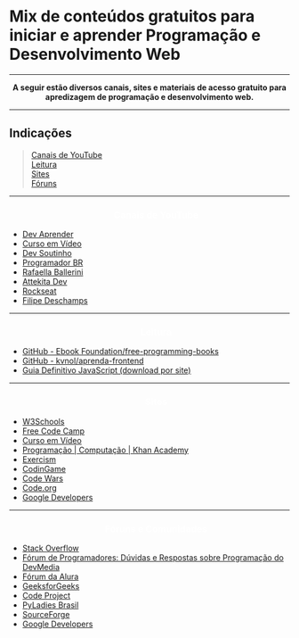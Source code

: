 # Mix de conteúdos gratuitos para iniciar e aprender Programação e Desenvolvimento Web

<hr>

<p style= "text-align:center; font-weight: bold">A seguir estão diversos canais, sites e materiais de acesso gratuito para apredizagem de programação e desenvolvimento web.</p>
<hr>

## Indicações

><a href="#canais">Canais de YouTube</a><br>
><a href="#leitura">Leitura</a><br>
><a href="#sites">Sites</a><br>
><a href="#foruns">Fóruns</a><br>

<hr>

<div>
    <ul>
        <h3 style="text-align:center"><a id="canais" style="color: white; text-decoration: none">Canais de YouTube</h3>
        <li><a href="https://www.youtube.com/channel/UCm63tB8wsKOVvxoU4iMpS2A" target="_blank">Dev Aprender</li>
        <li><a href="https://www.youtube.com/c/CursoemV%C3%ADdeo" target="_blank">Curso em Vídeo</li>
        <li><a href="https://www.youtube.com/c/DevSoutinho" target="_blank">Dev Soutinho</li>
        <li><a href="https://www.youtube.com/c/Programadorbr" target="_blank">Programador BR</li>
        <li><a href="https://www.youtube.com/c/rafaellaballerini" target="_blank">Rafaella Ballerini</li>
        <li><a href="https://www.youtube.com/c/AttekitaDev" target="_blank">Attekita Dev</li>
        <li><a href="https://www.youtube.com/c/RocketSeat" target="_blank">Rockseat</li>
        <li><a href="https://www.youtube.com/c/FilipeDeschamps" target="_blank">Filipe Deschamps</li>
    </ul>
</div>

<hr>

<div>
    <ul>
        <h3 style="text-align:center"><a id="leitura" style="color: white; text-decoration: none">Leitura</h3>
        <li><a href="https://github.com/EbookFoundation/free-programming-books" target="_blank">GitHub - Ebook Foundation/free-programming-books</li>
        <li><a href="https://github.com/kvnol/aprenda-frontend" target="_blank">GitHub - kvnol/aprenda-frontend</li>
        <li><a href="https://www.pdfdrive.com/javascript-o-guia-definitivo-d185837261.html" target="_blank">Guia Definitivo JavaScript (download por site)</li>
        <!--<li><a href="" target="_blank"></li>
        <li><a href="" target="_blank"></li>
        <li><a href="" target="_blank"></li>
        <li><a href="" target="_blank"></li>-->
    </ul>
</div>

<hr>

<div>
    <ul>
        <h3 style="text-align:center"><a id="sites" style="color: white; text-decoration: none">Sites</h3>
        <li><a href="https://www.w3schools.com/" target="_blank">W3Schools</li>
        <li><a href="https://www.freecodecamp.org/" target="_blank">Free Code Camp</li>
        <li><a href="https://www.cursoemvideo.com/" target="_blank">Curso em Vídeo</li>
        <li><a href="https://pt.khanacademy.org/computing/computer-programming" target="_blank">Programação | Computação | Khan Academy</li>
        <li><a href="https://exercism.org/" target="_blank">Exercism</li>
        <li><a href="https://www.codingame.com/start" target="_blank">CodinGame</li>
        <li><a href="https://www.codewars.com/" target="_blank">Code Wars</li>
        <li><a href="https://studio.code.org/courses" target="_blank">Code.org </li>
        <li><a href="https://developers.google.com/" target="_blank">Google Developers</li>
    </ul>
</div>

<hr>

<div>
    <ul>
        <h3 style="text-align:center"><a id="foruns" style="color: white; text-decoration: none">Fóruns e Comunidades</h3>
        <li><a href="https://pt.stackoverflow.com/" target="_blank">Stack Overflow</li>
        <li><a href="https://www.devmedia.com.br/forum/" target="_blank">Fórum de Programadores: Dúvidas e Respostas sobre Programação do DevMedia</li>
        <li><a href="https://cursos.alura.com.br/forum/todos/1449" target="_blank">Fórum da Alura</li>
        <li><a href="https://www.geeksforgeeks.org/" target="_blank">GeeksforGeeks</li>
        <li><a href="https://www.codeproject.com/" target="_blank">Code Project</li>
        <li><a href="https://brasil.pyladies.com/" target="_blank">PyLadies Brasil</li>
        <li><a href="https://sourceforge.net/" target="_blank">SourceForge</li>
        <li><a href="https://developers.google.com/community" target="_blank">Google Developers</li>
    </ul>
</div>